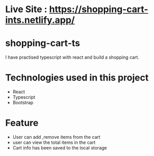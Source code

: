 # Live Site : https://shopping-cart-ints.netlify.app/

# shopping-cart-ts
I have practised typescript with react and build a shopping cart.

# Technologies used in this project
* React
* Typescript
* Bootstrap

# Feature
* User can add ,remove items from the cart
* user can view the total items in the cart
* Cart info has been saved to the local storage
